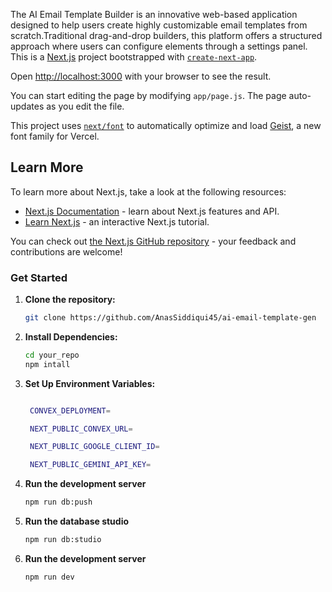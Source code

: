 The AI Email Template Builder is an innovative web-based application designed to help users create highly customizable email templates from scratch.Traditional drag-and-drop builders, this platform offers a structured approach where users can configure elements through a settings panel.
This is a [Next.js](https://nextjs.org) project bootstrapped with [`create-next-app`](https://github.com/vercel/next.js/tree/canary/packages/create-next-app).

Open [http://localhost:3000](http://localhost:3000) with your browser to see the result.

You can start editing the page by modifying `app/page.js`. The page auto-updates as you edit the file.

This project uses [`next/font`](https://nextjs.org/docs/app/building-your-application/optimizing/fonts) to automatically optimize and load [Geist](https://vercel.com/font), a new font family for Vercel.

## Learn More

To learn more about Next.js, take a look at the following resources:

- [Next.js Documentation](https://nextjs.org/docs) - learn about Next.js features and API.
- [Learn Next.js](https://nextjs.org/learn) - an interactive Next.js tutorial.

You can check out [the Next.js GitHub repository](https://github.com/vercel/next.js) - your feedback and contributions are welcome!

### Get Started
1. **Clone the repository:**

   ```bash
   git clone https://github.com/AnasSiddiqui45/ai-email-template-gen
   ```

2. **Install Dependencies:**

   ```bash
   cd your_repo
   npm intall
   ```

3. **Set Up Environment Variables:**

   ```bash

    CONVEX_DEPLOYMENT=

    NEXT_PUBLIC_CONVEX_URL=

    NEXT_PUBLIC_GOOGLE_CLIENT_ID=

    NEXT_PUBLIC_GEMINI_API_KEY=
    ```
4. **Run the development server**
   ```bash
   npm run db:push
   ```
5. **Run the database studio**
   ```bash
   npm run db:studio
   ```
6. **Run the development server**
   ```bash
   npm run dev
   ```

